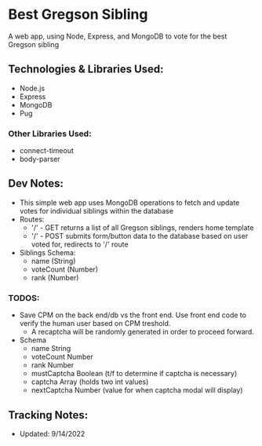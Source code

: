 # Best Gregson Sibling

A web app, using Node, Express, and MongoDB to vote for the best Gregson sibling

## Technologies & Libraries Used:
- Node.js
- Express
- MongoDB
- Pug

### Other Libraries Used:
- connect-timeout
- body-parser

## Dev Notes:

- This simple web app uses MongoDB operations to fetch and update votes for individual siblings within the database
- Routes:
  - '/' - GET returns a list of all Gregson siblings, renders home template
  - '/' - POST submits form/button data to the database based on user voted for, redirects to '/' route
- Siblings Schema:
  - name (String)
  - voteCount (Number)
  - rank (Number)

### TODOS:
- Save CPM on the back end/db vs the front end. Use front end code to verify the
  human user based on CPM treshold.
  - A recaptcha will be randomly generated in order to proceed forward.
- Schema
  - name String
  - voteCount Number
  - rank Number
  - mustCaptcha Boolean (t/f to determine if captcha is necessary)
  - captcha Array (holds two int values)
  - nextCaptcha Number (value for when captcha modal will display)

## Tracking Notes:
- Updated: 9/14/2022
